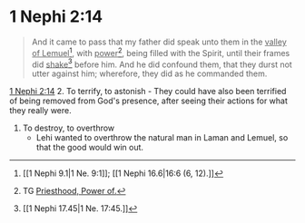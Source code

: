 # 1 Nephi 2:14

> And it came to pass that my father did speak unto them in the <u>valley of Lemuel</u>[^a], with <u>power</u>[^b], being filled with the Spirit, until their frames did <u>shake</u>[^c] before him. And he did confound them, that they durst not utter against him; wherefore, they did as he commanded them.

[1 Nephi 2:14](https://www.churchofjesuschrist.org/study/scriptures/bofm/1-ne/2?lang=eng&id=p14#p14)
2. To terrify, to astonish
	- They could have also been terrified of being removed from God's presence, after seeing their actions for what they really were. 
1. To destroy, to overthrow
	- Lehi wanted to overthrow the natural man in Laman and Lemuel, so that the good would win out.


[^a]: [[1 Nephi 9.1|1 Ne. 9:1]]; [[1 Nephi 16.6|16:6 (6, 12).]]
[^b]: TG [Priesthood, Power of.](https://www.churchofjesuschrist.org/study/scriptures/tg/priesthood-power-of?lang=eng)
[^c]: [[1 Nephi 17.45|1 Ne. 17:45.]]
